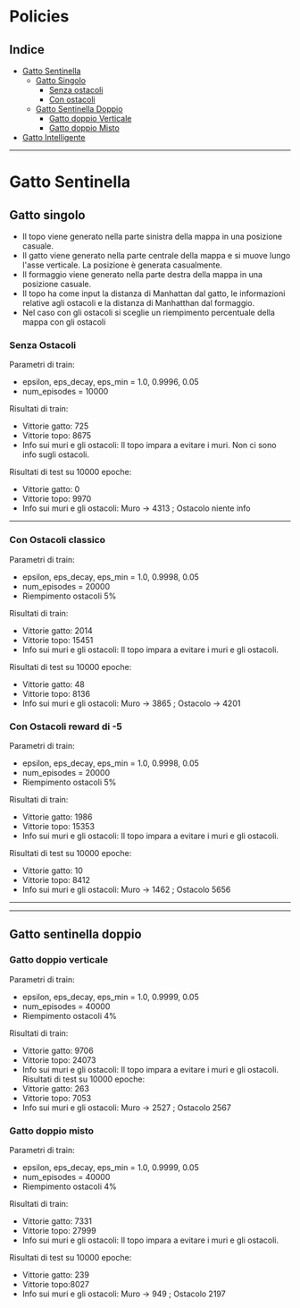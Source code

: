 # **Policies**

## Indice
- [Gatto Sentinella](#gatto-sentinella)
    - [Gatto Singolo](#gatto-singolo)
        - [Senza ostacoli](#senza-ostacoli)
        - [Con ostacoli](#con-ostacoli)
    - [Gatto Sentinella Doppio](#gatto-sentinella-doppio)
        - [Gatto doppio Verticale](#gatto-doppio-verticale)
        - [Gatto doppio Misto](#gatto-doppio-misto)
- [Gatto Intelligente](#)

<hr>

# **Gatto Sentinella**

## **Gatto singolo**
- Il topo viene generato nella parte sinistra della mappa in una posizione casuale.
- Il gatto viene generato nella parte centrale della mappa e si muove lungo l'asse verticale. La posizione è generata casualmente.
- Il formaggio viene generato nella parte destra della mappa in una posizione casuale.
- Il topo ha come input la distanza di Manhattan dal gatto, le informazioni relative agli ostacoli e la distanza di Manhatthan dal formaggio.
- Nel caso con gli ostacoli si sceglie un riempimento percentuale della mappa con gli ostacoli

### **Senza Ostacoli**
Parametri di train:
- epsilon, eps_decay, eps_min = 1.0, 0.9996, 0.05
- num_episodes = 10000

Risultati di train:
- Vittorie gatto: 725
- Vittorie topo: 8675
- Info sui muri e gli ostacoli: Il topo impara a evitare i muri. Non ci sono info sugli ostacoli.

Risultati di test su 10000 epoche:
- Vittorie gatto: 0
- Vittorie topo: 9970
- Info sui muri e gli ostacoli: Muro -> 4313 ; Ostacolo niente info

<hr>

### **Con Ostacoli classico**
Parametri di train:
- epsilon, eps_decay, eps_min = 1.0, 0.9998, 0.05
- num_episodes = 20000
- Riempimento ostacoli 5%

Risultati di train:
- Vittorie gatto: 2014
- Vittorie topo: 15451
- Info sui muri e gli ostacoli: Il topo impara a evitare i muri e gli ostacoli.

Risultati di test su 10000 epoche:
- Vittorie gatto: 48
- Vittorie topo: 8136
- Info sui muri e gli ostacoli: Muro -> 3865 ; Ostacolo -> 4201

### **Con Ostacoli reward di -5**
Parametri di train:
- epsilon, eps_decay, eps_min = 1.0, 0.9998, 0.05
- num_episodes = 20000
- Riempimento ostacoli 5%

Risultati di train:
- Vittorie gatto: 1986
- Vittorie topo: 15353
- Info sui muri e gli ostacoli: Il topo impara a evitare i muri e gli ostacoli.

Risultati di test su 10000 epoche:
- Vittorie gatto: 10
- Vittorie topo: 8412
- Info sui muri e gli ostacoli: Muro -> 1462 ; Ostacolo 5656

<hr>

<hr>

## **Gatto sentinella doppio**

### **Gatto doppio verticale**
Parametri di train:
- epsilon, eps_decay, eps_min =  1.0, 0.9999, 0.05
- num_episodes = 40000
- Riempimento ostacoli 4%

Risultati di train:
- Vittorie gatto: 9706
- Vittorie topo: 24073
- Info sui muri e gli ostacoli: Il topo impara a evitare i muri e gli ostacoli.
Risultati di test su 10000 epoche:
- Vittorie gatto: 263
- Vittorie topo: 7053
- Info sui muri e gli ostacoli: Muro -> 2527 ; Ostacolo 2567


### **Gatto doppio misto**
Parametri di train:
- epsilon, eps_decay, eps_min = 1.0, 0.9999, 0.05
- num_episodes = 40000
- Riempimento ostacoli 4%

Risultati di train:
- Vittorie gatto: 7331
- Vittorie topo: 27999
- Info sui muri e gli ostacoli: Il topo impara a evitare i muri e gli ostacoli.

Risultati di test su 10000 epoche:
- Vittorie gatto: 239
- Vittorie topo:8027
- Info sui muri e gli ostacoli: Muro -> 949 ; Ostacolo 2197